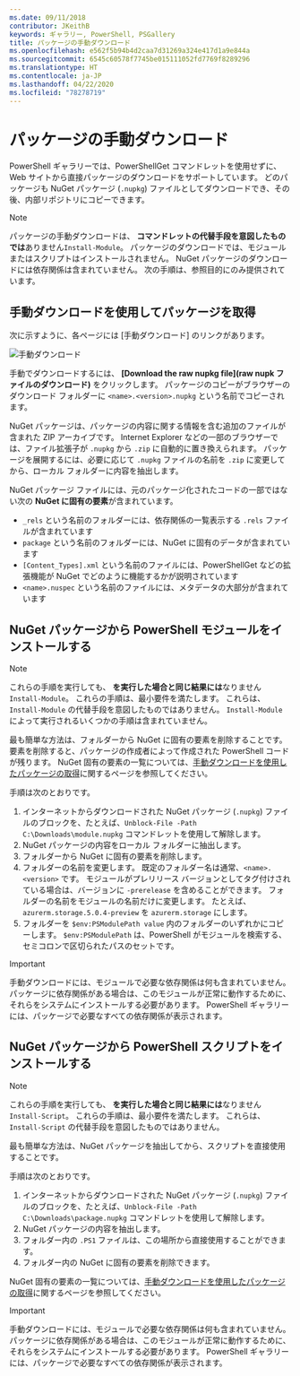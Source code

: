 ```yaml
---
ms.date: 09/11/2018
contributor: JKeithB
keywords: ギャラリー, PowerShell, PSGallery
title: パッケージの手動ダウンロード
ms.openlocfilehash: e562f5b94b4d2caa7d31269a324e417d1a9e844a
ms.sourcegitcommit: 6545c60578f7745be015111052fd7769f8289296
ms.translationtype: HT
ms.contentlocale: ja-JP
ms.lasthandoff: 04/22/2020
ms.locfileid: "78278719"
---
```

# <a name="manual-package-download"></a>パッケージの手動ダウンロード

PowerShell ギャラリーでは、PowerShellGet コマンドレットを使用せずに、Web サイトから直接パッケージのダウンロードをサポートしています。 どのパッケージも NuGet パッケージ (`.nupkg`) ファイルとしてダウンロードでき、その後、内部リポジトリにコピーできます。

> [!NOTE]
> パッケージの手動ダウンロードは、 **コマンドレットの代替手段を意図したものでは**ありません`Install-Module`。
> パッケージのダウンロードでは、モジュールまたはスクリプトはインストールされません。 NuGet パッケージのダウンロードには依存関係は含まれていません。 次の手順は、参照目的にのみ提供されています。

## <a name="using-manual-download-to-acquire-a-package"></a>手動ダウンロードを使用してパッケージを取得

次に示すように、各ページには [手動ダウンロード] のリンクがあります。

![手動ダウンロード](media/manual-download/packagedisplaypagewithpseditions.png)

手動でダウンロードするには、 **[Download the raw nupkg file]\(raw nupk ファイルのダウンロード\)** をクリックします。 パッケージのコピーがブラウザーのダウンロード フォルダーに `<name>.<version>.nupkg` という名前でコピーされます。

NuGet パッケージは、パッケージの内容に関する情報を含む追加のファイルが含まれた ZIP アーカイブです。 Internet Explorer などの一部のブラウザーでは、ファイル拡張子が `.nupkg` から `.zip` に自動的に置き換えられます。 パッケージを展開するには、必要に応じて `.nupkg` ファイルの名前を `.zip` に変更してから、ローカル フォルダーに内容を抽出します。

NuGet パッケージ ファイルには、元のパッケージ化されたコードの一部ではない次の **NuGet に固有の要素**が含まれています。

- `_rels` という名前のフォルダーには、依存関係の一覧表示する `.rels` ファイルが含まれています
- `package` という名前のフォルダーには、NuGet に固有のデータが含まれています
- `[Content_Types].xml` という名前のファイルには、PowerShellGet などの拡張機能が NuGet でどのように機能するかが説明されています
- `<name>.nuspec` という名前のファイルには、メタデータの大部分が含まれています

## <a name="installing-powershell-modules-from-a-nuget-package"></a>NuGet パッケージから PowerShell モジュールをインストールする

> [!NOTE]
> これらの手順を実行しても、 **を実行した場合と同じ結果には**なりません`Install-Module`。 これらの手順は、最小要件を満たします。 これらは、`Install-Module` の代替手段を意図したものではありません。
> `Install-Module` によって実行されるいくつかの手順は含まれていません。

最も簡単な方法は、フォルダーから NuGet に固有の要素を削除することです。 要素を削除すると、パッケージの作成者によって作成された PowerShell コードが残ります。
NuGet 固有の要素の一覧については、[手動ダウンロードを使用したパッケージの取得](#using-manual-download-to-acquire-a-package)に関するページを参照してください。

手順は次のとおりです。

1. インターネットからダウンロードされた NuGet パッケージ (`.nupkg`) ファイルのブロックを、たとえば、`Unblock-File -Path C:\Downloads\module.nupkg` コマンドレットを使用して解除します。
2. NuGet パッケージの内容をローカル フォルダーに抽出します。
2. フォルダーから NuGet に固有の要素を削除します。
3. フォルダーの名前を変更します。 既定のフォルダー名は通常、`<name>.<version>` です。 モジュールがプレリリース バージョンとしてタグ付けされている場合は、バージョンに `-prerelease` を含めることができます。 フォルダーの名前をモジュールの名前だけに変更します。 たとえば、`azurerm.storage.5.0.4-preview` を `azurerm.storage` にします。
4. フォルダーを `$env:PSModulePath value` 内のフォルダーのいずれかにコピーします。 `$env:PSModulePath` は、PowerShell がモジュールを検索する、セミコロンで区切られたパスのセットです。

> [!IMPORTANT]
> 手動ダウンロードには、モジュールで必要な依存関係は何も含まれていません。 パッケージに依存関係がある場合は、このモジュールが正常に動作するために、それらをシステムにインストールする必要があります。 PowerShell ギャラリーには、パッケージで必要なすべての依存関係が表示されます。

## <a name="installing-powershell-scripts-from-a-nuget-package"></a>NuGet パッケージから PowerShell スクリプトをインストールする

> [!NOTE]
> これらの手順を実行しても、 **を実行した場合と同じ結果には**なりません`Install-Script`。 これらの手順は、最小要件を満たします。 これらは、`Install-Script` の代替手段を意図したものではありません。

最も簡単な方法は、NuGet パッケージを抽出してから、スクリプトを直接使用することです。

手順は次のとおりです。

1. インターネットからダウンロードされた NuGet パッケージ (`.nupkg`) ファイルのブロックを、たとえば、`Unblock-File -Path C:\Downloads\package.nupkg` コマンドレットを使用して解除します。
2. NuGet パッケージの内容を抽出します。
2. フォルダー内の `.PS1` ファイルは、この場所から直接使用することができます。
3. フォルダー内の NuGet に固有の要素を削除できます。

NuGet 固有の要素の一覧については、[手動ダウンロードを使用したパッケージの取得](#using-manual-download-to-acquire-a-package)に関するページを参照してください。

> [!IMPORTANT]
> 手動ダウンロードには、モジュールで必要な依存関係は何も含まれていません。 パッケージに依存関係がある場合は、このモジュールが正常に動作するために、それらをシステムにインストールする必要があります。 PowerShell ギャラリーには、パッケージで必要なすべての依存関係が表示されます。

